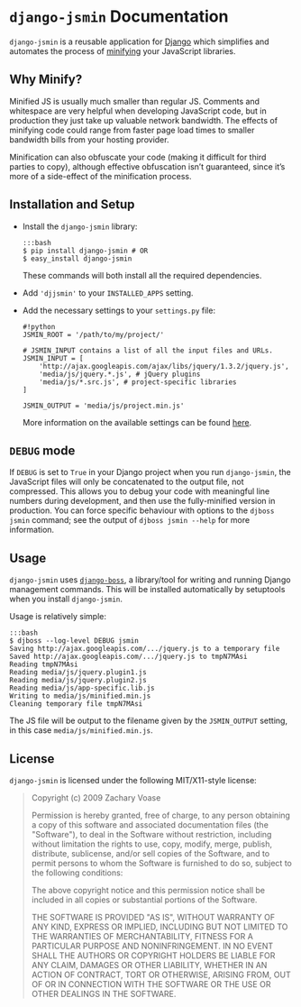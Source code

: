 <!-- title: Index -->

# `django-jsmin` Documentation

`django-jsmin` is a reusable application for [Django][] which simplifies and automates the process of [minifying][] your JavaScript libraries.

  [django]: http://www.djangoproject.com/
  [minifying]: http://www.crockford.com/javascript/jsmin.html


## Why Minify?

Minified JS is usually much smaller than regular JS. Comments and whitespace are very helpful when developing JavaScript code, but in production they just take up valuable network bandwidth. The effects of minifying code could range from faster page load times to smaller bandwidth bills from your hosting provider.

Minification can also obfuscate your code (making it difficult for third parties to copy), although effective obfuscation isn’t guaranteed, since it’s more of a side-effect of the minification process.


## Installation and Setup

*   Install the `django-jsmin` library:

        :::bash
        $ pip install django-jsmin # OR
        $ easy_install django-jsmin
    
    These commands will both install all the required dependencies.

*   Add `'djjsmin'` to your `INSTALLED_APPS` setting.

*   Add the necessary settings to your `settings.py` file:

        #!python
        JSMIN_ROOT = '/path/to/my/project/'
        
        # JSMIN_INPUT contains a list of all the input files and URLs.
        JSMIN_INPUT = [
            'http://ajax.googleapis.com/ajax/libs/jquery/1.3.2/jquery.js',
            'media/js/jquery.*.js', # jQuery plugins
            'media/js/*.src.js', # project-specific libraries
        ]
        
        JSMIN_OUTPUT = 'media/js/project.min.js'
    
    More information on the available settings can be found [here](/settings).


## `DEBUG` mode

If `DEBUG` is set to `True` in your Django project when you run `django-jsmin`,
the JavaScript files will only be concatenated to the output file, not
compressed. This allows you to debug your code with meaningful line numbers
during development, and then use the fully-minified version in production. You
can force specific behaviour with options to the `djboss jsmin` command; see the
output of `djboss jsmin --help` for more information.


## Usage

`django-jsmin` uses [`django-boss`][djboss], a library/tool for writing and
running Django management commands. This will be installed automatically by
setuptools when you install `django-jsmin`.

  [djboss]: http://bitbucket.org/zacharyvoase/django-boss

Usage is relatively simple:

    :::bash
    $ djboss --log-level DEBUG jsmin
    Saving http://ajax.googleapis.com/.../jquery.js to a temporary file
    Saved http://ajax.googleapis.com/.../jquery.js to tmpN7MAsi
    Reading tmpN7MAsi
    Reading media/js/jquery.plugin1.js
    Reading media/js/jquery.plugin2.js
    Reading media/js/app-specific.lib.js
    Writing to media/js/minified.min.js
    Cleaning temporary file tmpN7MAsi

The JS file will be output to the filename given by the `JSMIN_OUTPUT` setting, in this case `media/js/minified.min.js`.


## License

`django-jsmin` is licensed under the following MIT/X11-style license:

> Copyright (c) 2009 Zachary Voase
> 
> Permission is hereby granted, free of charge, to any person
> obtaining a copy of this software and associated documentation
> files (the "Software"), to deal in the Software without
> restriction, including without limitation the rights to use,
> copy, modify, merge, publish, distribute, sublicense, and/or sell
> copies of the Software, and to permit persons to whom the
> Software is furnished to do so, subject to the following
> conditions:
> 
> The above copyright notice and this permission notice shall be
> included in all copies or substantial portions of the Software.
> 
> THE SOFTWARE IS PROVIDED "AS IS", WITHOUT WARRANTY OF ANY KIND,
> EXPRESS OR IMPLIED, INCLUDING BUT NOT LIMITED TO THE WARRANTIES
> OF MERCHANTABILITY, FITNESS FOR A PARTICULAR PURPOSE AND
> NONINFRINGEMENT. IN NO EVENT SHALL THE AUTHORS OR COPYRIGHT
> HOLDERS BE LIABLE FOR ANY CLAIM, DAMAGES OR OTHER LIABILITY,
> WHETHER IN AN ACTION OF CONTRACT, TORT OR OTHERWISE, ARISING
> FROM, OUT OF OR IN CONNECTION WITH THE SOFTWARE OR THE USE OR
> OTHER DEALINGS IN THE SOFTWARE.